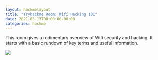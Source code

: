 ```yaml
---
layout: hackmelayout
title: "Tryhackme Room: Wifi Hacking 101"
date: 2021-03-13T00:00:00-08:00
categories: hackme
---
```


This room gives a rudimentary overview of Wifi security and hacking. It starts with a basic rundown of key terms and useful information.

![](https://clamshatter.github.io/assets/wifi2.png)